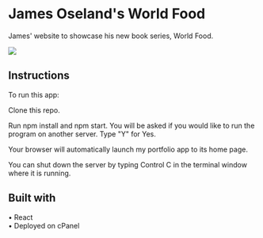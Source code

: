 
# James Oseland's World Food
James' website to showcase his new book series, World Food.

![](jamesdesktoplow.gif)



## Instructions
To run this app:

Clone this repo.

Run npm install and npm start. You will be asked if you would like to run the program on another server. Type "Y" for Yes.

Your browser will automatically launch my portfolio app to its home page.

You can shut down the server by typing Control C in the terminal window where it is running.

## Built with
• React <br/>
• Deployed on cPanel
